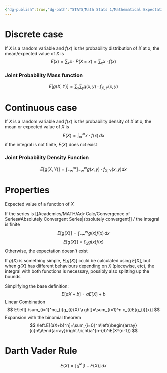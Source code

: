 ```yaml
---
{"dg-publish":true,"dg-path":"STATS/Math Stats 1/Mathematical Expectation.md","permalink":"/stats/math-stats-1/mathematical-expectation/","created":"2024-10-29T15:59:59.809-04:00","updated":"2025-07-07T18:02:31.356-04:00"}
---
```


# Discrete case
If $X$ is a random variable and $f(x)$ is the probability distribution of $X$ at x, the mean/expected value of $X$ is
$$
E(x)=\sum_{x}x\cdot P(X=x)=\sum_{x}x\cdot f(x)
$$
### Joint Probability Mass function
$$
E[g(X,Y)]=\sum_x\sum_yg(x,y)\cdot f_{X,Y}(x,y)
$$
# Continuous case
If $X$ is a random variable and $f(x)$ is the probability density of $X$ at x, the mean or expected value of $X$ is
$$
E(X)=\int_{\infty}^ \infty x\cdot f(x)\,dx
$$
if the integral is not finite, $E(X)$ does not exist


### Joint Probability Density Function
$$
E[g(X,Y)]=\int_{-\infty}^\infty\int_{-\infty}^\infty g(x,y)\cdot f_{X,Y}(x,y)dx
$$
# Properties
Expected value of a function of $X$

If the series is [[Academics/MATH/Adv Calc/Convergence of Series#Absolutely Convergent Series\|absolutely convergent]] / the integral is finite 
$$
E[g(X)]=\int_{-\infty}^ \infty g(x)f(x)\,dx
$$
$$
E[g(X)]=\sum_{x}g(x)f(x)
$$
Otherwise, the expectation doesn't exist

If $g(X)$ is something simple, $E[g(X)]$ could be calculated using $E[X]$, but when $g(X)$ has different behaviours depending on $X$ (piecewise, etc), the integral with both functions is necessary, possibly also splitting up the bounds




Simplifying the base definition:
$$
E[aX+b]=aE[X]+b
$$
Linear Combination
$$
E\left[ \sum_{i=1}^nc_{i}g_{i}(X) \right]=\sum_{i=1}^n c_{i}E[g_{i}(x)]
$$
Expansion with the binomial theorem
$$
\left.E[(aX+b)^n]=\sum_{i=0}^n\left(\begin{array}{c}n\\i\end{array}\right.\right)a^{n-i}b^iE(X^{n-1})
$$
# Darth Vader Rule

$$
E(X)=\int_{0}^\infty [1-F(X)]\, dx
$$
